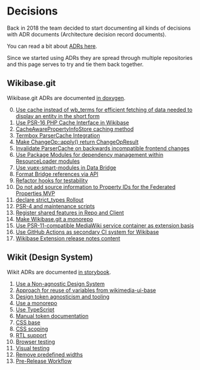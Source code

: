 # Decisions

Back in 2018 the team decided to start documenting all kinds of decisions with ADR documents (Architecture decision record documents).

You can read a bit about [ADRs here](http://thinkrelevance.com/blog/2011/11/15/documenting-architecture-decisions).

Since we started using ADRs they are spread through multiple repositories and this page serves to try and tie them back together.

## Wikibase.git

Wikibase.git ADRs are documented [in doxygen](https://doc.wikimedia.org/Wikibase/master/php/md_docs_adr_index.html).

0) [Use cache instead of wb_terms for efficient fetching of data needed to display an entity in the short form](https://doc.wikimedia.org/Wikibase/master/php/adr_0000.html)
1) [Use PSR-16 PHP Cache Interface in Wikibase](https://doc.wikimedia.org/Wikibase/master/php/adr_0001.html)
2) [CacheAwarePropertyInfoStore caching method](https://doc.wikimedia.org/Wikibase/master/php/adr_0002.html)
3) [Termbox ParserCache Integration](https://doc.wikimedia.org/Wikibase/master/php/adr_0003.html)
4) [Make ChangeOp::apply() return ChangeOpResult](https://doc.wikimedia.org/Wikibase/master/php/adr_0004.htl)
5) [Invalidate ParserCache on backwards incompatible frontend changes](https://doc.wikimedia.org/Wikibase/master/php/adr_0005.html)
6) [Use Package Modules for dependency management within ResourceLoader modules](https://doc.wikimedia.org/Wikibase/master/php/adr_0006.html)
7) [Use vuex-smart-modules in Data Bridge](https://doc.wikimedia.org/Wikibase/master/php/adr_0007.html)
8) [Format Bridge references via API](https://doc.wikimedia.org/Wikibase/master/php/adr_0008.html)
9) [Refactor hooks for testability](https://doc.wikimedia.org/Wikibase/master/php/adr_0009.html)
10) [Do not add source information to Property IDs for the Federated Properties MVP](https://doc.wikimedia.org/Wikibase/master/php/adr_0010.html)
11) [declare strict_types Rollout](https://doc.wikimedia.org/Wikibase/master/php/adr_0011.html)
12) [PSR-4 and maintenance scripts](https://doc.wikimedia.org/Wikibase/master/php/adr_00012.html)
13) [Register shared features in Repo and Client](https://doc.wikimedia.org/Wikibase/master/php/adr_0013.html)
14) [Make Wikibase.git a monorepo](https://doc.wikimedia.org/Wikibase/master/php/adr_0014.html)
15) [Use PSR-11-compatible MediaWiki service container as extension basis](https://doc.wikimedia.org/Wikibase/master/php/adr_0015.html)
16) [Use GitHub Actions as secondary CI system for Wikibase](https://doc.wikimedia.org/Wikibase/master/php/adr_0016.html)
17) [Wikibase Extension release notes content](https://doc.wikimedia.org/Wikibase/master/php/adr_0017.html)

## Wikit (Design System)

Wikit ADRs are documented [in storybook](https://wmde.github.io/wikit/?path=/story/documentation-decisions-and-adrs-overview--page).

1) [Use a Non-agnostic Design System](https://wmde.github.io/wikit/?path=/story/documentation-decisions-and-adrs-adrs-1-use-a-non-agnostic-design-system--page)
2) [Approach for reuse of variables from wikimedia-ui-base](https://wmde.github.io/wikit/?path=/story/documentation-decisions-and-adrs-adrs-2-approach-for-reuse-of-variables-from-wikimedia-ui-base--page)
3) [Design token agnosticism and tooling](https://wmde.github.io/wikit/?path=/story/documentation-decisions-and-adrs-adrs-3-design-token-agnosticism-and-tooling--page)
4) [Use a monorepo](https://wmde.github.io/wikit/?path=/story/documentation-decisions-and-adrs-adrs-4-use-a-monorepo--page)
5) [Use TypeScript](https://wmde.github.io/wikit/?path=/story/documentation-decisions-and-adrs-adrs-5-use-typescript--page)
6) [Manual token documentation](https://wmde.github.io/wikit/?path=/story/documentation-decisions-and-adrs-adrs-6-manual-token-documentation--page)
7) [CSS base](https://wmde.github.io/wikit/?path=/story/documentation-decisions-and-adrs-adrs-7-css-base--page)
8) [CSS scoping](https://wmde.github.io/wikit/?path=/story/documentation-decisions-and-adrs-adrs-8-css-scoping--page)
9) [RTL support](https://wmde.github.io/wikit/?path=/story/documentation-decisions-and-adrs-adrs-9-rtl-support--page)
10) [Browser testing](https://wmde.github.io/wikit/?path=/story/documentation-decisions-and-adrs-adrs-10-browser-testing--page)
11) [Visual testing](https://wmde.github.io/wikit/?path=/story/documentation-decisions-and-adrs-adrs-11-visual-testing--page)
12) [Remove predefined widths](https://wmde.github.io/wikit/?path=/story/documentation-decisions-and-adrs-adrs-12-remove-predefined-widths--page)
13) [Pre-Release Workflow](https://wmde.github.io/wikit/?path=/story/documentation-decisions-and-adrs-adrs-13-pre-release-workflow--page)
